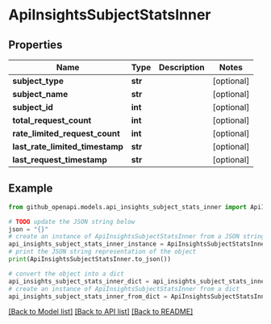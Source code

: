 # ApiInsightsSubjectStatsInner


## Properties

Name | Type | Description | Notes
------------ | ------------- | ------------- | -------------
**subject_type** | **str** |  | [optional] 
**subject_name** | **str** |  | [optional] 
**subject_id** | **int** |  | [optional] 
**total_request_count** | **int** |  | [optional] 
**rate_limited_request_count** | **int** |  | [optional] 
**last_rate_limited_timestamp** | **str** |  | [optional] 
**last_request_timestamp** | **str** |  | [optional] 

## Example

```python
from github_openapi.models.api_insights_subject_stats_inner import ApiInsightsSubjectStatsInner

# TODO update the JSON string below
json = "{}"
# create an instance of ApiInsightsSubjectStatsInner from a JSON string
api_insights_subject_stats_inner_instance = ApiInsightsSubjectStatsInner.from_json(json)
# print the JSON string representation of the object
print(ApiInsightsSubjectStatsInner.to_json())

# convert the object into a dict
api_insights_subject_stats_inner_dict = api_insights_subject_stats_inner_instance.to_dict()
# create an instance of ApiInsightsSubjectStatsInner from a dict
api_insights_subject_stats_inner_from_dict = ApiInsightsSubjectStatsInner.from_dict(api_insights_subject_stats_inner_dict)
```
[[Back to Model list]](../README.md#documentation-for-models) [[Back to API list]](../README.md#documentation-for-api-endpoints) [[Back to README]](../README.md)


